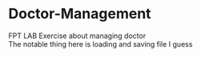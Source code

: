 # Doctor-Management
FPT LAB Exercise about managing doctor  
The notable thing here is loading and saving file I guess
